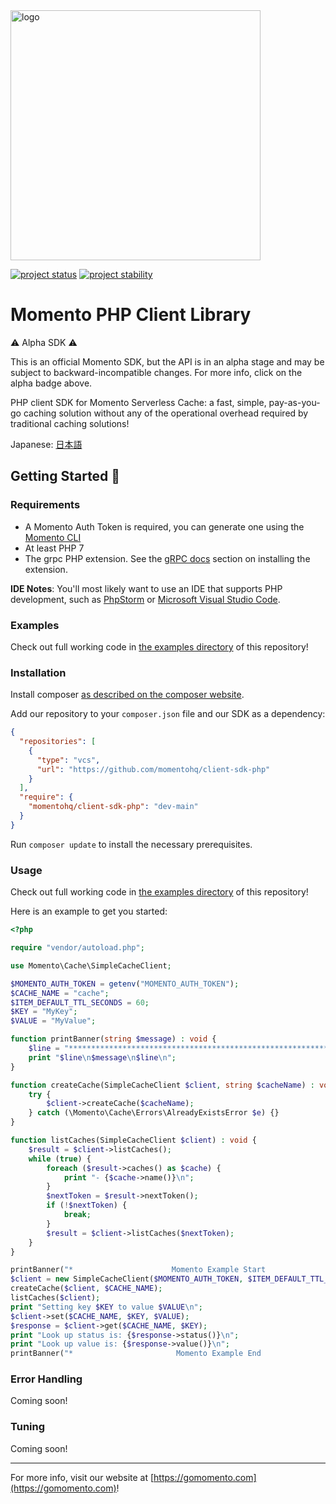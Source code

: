 <head>
  <meta name="Momento PHP Client Library Documentation" content="PHP client software development kit for Momento Serverless Cache">
</head>
<img src="https://docs.momentohq.com/img/logo.svg" alt="logo" width="400"/>

[![project status](https://momentohq.github.io/standards-and-practices/badges/project-status-official.svg)](https://github.com/momentohq/standards-and-practices/blob/main/docs/momento-on-github.md)
[![project stability](https://momentohq.github.io/standards-and-practices/badges/project-stability-alpha.svg)](https://github.com/momentohq/standards-and-practices/blob/main/docs/momento-on-github.md) 

# Momento PHP Client Library


:warning: Alpha SDK :warning:

This is an official Momento SDK, but the API is in an alpha stage and may be subject to backward-incompatible
changes.  For more info, click on the alpha badge above.


PHP client SDK for Momento Serverless Cache: a fast, simple, pay-as-you-go caching solution without
any of the operational overhead required by traditional caching solutions!



Japanese: [日本語](README.ja.md)

## Getting Started :running:

### Requirements

- A Momento Auth Token is required, you can generate one using the [Momento CLI](https://github.com/momentohq/momento-cli)
- At least PHP 7
- The grpc PHP extension. See the [gRPC docs](https://github.com/grpc/grpc/blob/v1.46.3/src/php/README.md) section on installing the extension.

**IDE Notes**: You'll most likely want to use an IDE that supports PHP development, such as [PhpStorm](https://www.jetbrains.com/phpstorm/) or [Microsoft Visual Studio Code](https://code.visualstudio.com/).

### Examples

Check out full working code in [the examples directory](examples/) of this repository!

### Installation

Install composer [as described on the composer website](https://getcomposer.org/doc/00-intro.md).

Add our repository to your `composer.json` file and our SDK as a dependency:

```json
{
  "repositories": [
    {
      "type": "vcs",
      "url": "https://github.com/momentohq/client-sdk-php"
    }
  ],
  "require": {
    "momentohq/client-sdk-php": "dev-main"
  }
}
```

Run `composer update` to install the necessary prerequisites.

### Usage

Check out full working code in [the examples directory](examples/) of this repository!

Here is an example to get you started:

```php
<?php

require "vendor/autoload.php";

use Momento\Cache\SimpleCacheClient;

$MOMENTO_AUTH_TOKEN = getenv("MOMENTO_AUTH_TOKEN");
$CACHE_NAME = "cache";
$ITEM_DEFAULT_TTL_SECONDS = 60;
$KEY = "MyKey";
$VALUE = "MyValue";

function printBanner(string $message) : void {
    $line = "******************************************************************";
    print "$line\n$message\n$line\n";
}

function createCache(SimpleCacheClient $client, string $cacheName) : void {
    try {
        $client->createCache($cacheName);
    } catch (\Momento\Cache\Errors\AlreadyExistsError $e) {}
}

function listCaches(SimpleCacheClient $client) : void {
    $result = $client->listCaches();
    while (true) {
        foreach ($result->caches() as $cache) {
            print "- {$cache->name()}\n";
        }
        $nextToken = $result->nextToken();
        if (!$nextToken) {
            break;
        }
        $result = $client->listCaches($nextToken);
    }
}

printBanner("*                      Momento Example Start                     *");
$client = new SimpleCacheClient($MOMENTO_AUTH_TOKEN, $ITEM_DEFAULT_TTL_SECONDS);
createCache($client, $CACHE_NAME);
listCaches($client);
print "Setting key $KEY to value $VALUE\n";
$client->set($CACHE_NAME, $KEY, $VALUE);
$response = $client->get($CACHE_NAME, $KEY);
print "Look up status is: {$response->status()}\n";
print "Look up value is: {$response->value()}\n";
printBanner("*                       Momento Example End                      *");

```

### Error Handling

Coming soon!

### Tuning

Coming soon!

----------------------------------------------------------------------------------------
For more info, visit our website at [https://gomomento.com](https://gomomento.com)!

